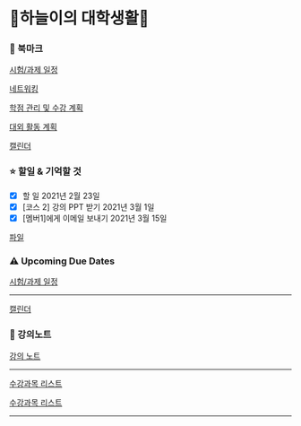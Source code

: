 # 🌈하늘이의 대학생활🌈

### 📌 북마크

[시험/과제 일정](https://www.notion.so/1e6303e8b1fe4c4f97269648d57d5598)

[네트워킹](https://www.notion.so/08d7091ad5ce4900a210516ffa66f211)

[학점 관리 및 수강 계획](https://www.notion.so/f9476e3555e34ba7b3ed103ade8ae628)

[대외 활동 계획](https://www.notion.so/d8d5b1950d4b46e287208c68ac0a7766)

[캘린더](https://www.notion.so/be206a54c0d947a2ae3ccb77583bb983)

### ⭐ 할일 & 기억할 것

- [x]  할 일 2021년 2월 23일
- [x]  [코스 2] 강의 PPT 받기 2021년 3월 1일
- [x]  [멤버1]에게 이메일 보내기 2021년 3월 15일

[파일](https://www.notion.so/df5d2605bf574b7c8a679478badf4aec)

### ⚠️ Upcoming Due Dates

[시험/과제 일정](https://www.notion.so/6d9b5eee33b84ff2a180ff37f7d0a2d7)

---

[캘린더](https://www.notion.so/8116bca8567c40878a116e23e1f79ad0)

### 📒 강의노트

[강의 노트](https://www.notion.so/142747263e6d47e8bc11b12c485e32b4)

---

[수강과목 리스트](https://www.notion.so/241ff39e6f1b445d8652c297434eb5f9)

[수강과목 리스트](https://www.notion.so/e4a015f946e8449bb3030cb238f72fd5)

---